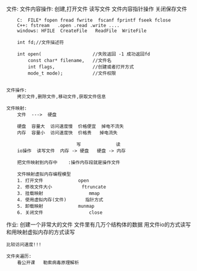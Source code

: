 文件:
	文件内容操作:
		创建,打开文件
		读写文件
		文件内容指针操作
		关闭保存文件

		C:  FILE* fopen fread fwrite  fscanf fprintf fseek fclose
		C++: fstream   .open .read .write ....
		windows: HFILE  CreateFile   ReadFile  WriteFile

		int fd;//文件描述符

		int open(					//失败返回 -1 成功返回fd
			const char* filename,	//文件名
			int flags,				//创建或者打开方式
			mode_t mode);			//文件权限


	文件操作:
		拷贝文件,删除文件,移动文件,获取文件信息

	文件映射:
		文件  --->  硬盘

		硬盘  容量大  访问速度慢  价格便宜  掉电不流失
		内存  容量小  访问速度快  价格贵	  掉电流失

							  写				读
		io操作  读写文件  内存 -> 硬盘   硬盘 -> 内存

		把文件映射到内存中    :操作内存段就是操作文件

		文件映射虚拟内存编程模型
		1. 打开文件  			open
		2. 修改文件大小			ftruncate
		3. 挂载映射 				mmap
		4. 使用虚拟内存(文件)   	指针方式
		5. 卸载映射    			munmap
		6. 关闭文件 				close

作业:
	创建一个非常大的文件   文件里有几万个结构体的数据
	用文件io的方式读写
	和用映射虚拟内存的方式读写 

	比较访问速度!!!

	文件夹遍历:
		看公开课   勒索病毒原理解析

